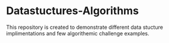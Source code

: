 # Datastuctures-Algorithms

This repository is created to demonstrate different data stucture implimentations and few algorithemic challenge examples. 